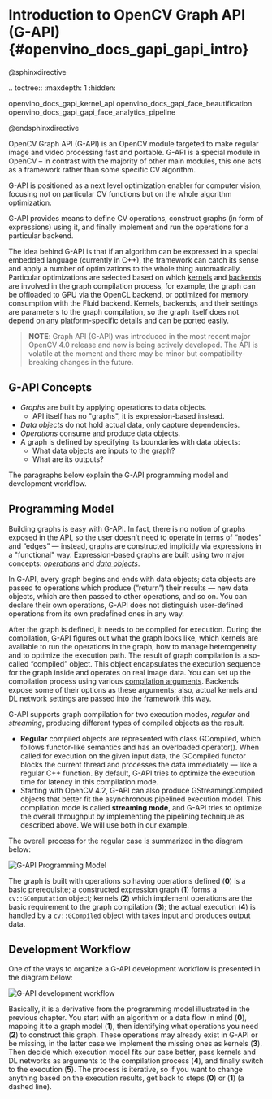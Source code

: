 # Introduction to OpenCV Graph API (G-API) {#openvino_docs_gapi_gapi_intro}

@sphinxdirective

.. toctree::
   :maxdepth: 1
   :hidden:

   openvino_docs_gapi_kernel_api
   openvino_docs_gapi_face_beautification
   openvino_docs_gapi_gapi_face_analytics_pipeline

@endsphinxdirective

OpenCV Graph API (G-API) is an OpenCV module targeted to make regular image and video processing fast and portable. G-API is a special module in OpenCV – in contrast with the majority of other main modules, this one acts as a framework rather than some specific CV algorithm. 

G-API is positioned as a next level optimization enabler for computer vision, focusing not on particular CV functions but on the whole algorithm optimization.

G-API provides means to define CV operations, construct graphs (in form of expressions) using it, and finally implement and run the operations for a particular backend.

The idea behind G-API is that if an algorithm can be expressed in a special embedded language (currently in C++), the framework can catch its sense and apply a number of optimizations to the whole thing automatically. Particular optimizations are selected based on which [kernels](kernel_api.md) and [backends](https://docs.opencv.org/4.5.0/dc/d1c/group__gapi__std__backends.html) are involved in the graph compilation process, for example, the graph can be offloaded to GPU via the OpenCL backend, or optimized for memory consumption with the Fluid backend. Kernels, backends, and their settings are parameters to the graph compilation, so the graph itself does not depend on any platform-specific details and can be ported easily.

> **NOTE**: Graph API (G-API) was introduced in the most recent major OpenCV 4.0 release and now is being actively developed. The API is volatile at the moment and there may be minor but compatibility-breaking changes in the future.

## G-API Concepts

* *Graphs* are built by applying operations to data objects.
   * API itself has no "graphs", it is expression-based instead.
* *Data objects* do not hold actual data, only capture dependencies.
* *Operations* consume and produce data objects.
* A graph is defined by specifying its boundaries with data objects:
   * What data objects are inputs to the graph?
   * What are its outputs?

The paragraphs below explain the G-API programming model and development workflow.   

## Programming Model
Building graphs is easy with G-API. In fact, there is no notion of graphs exposed in the API, so the user doesn’t need to operate in terms of “nodes” and “edges” — instead, graphs are constructed implicitly via expressions in a "functional" way. Expression-based graphs are built using two major concepts: *[operations](kernel_api.md)* and *[data objects](https://docs.opencv.org/4.2.0/db/df1/group__gapi__data__objects.html)*.

In G-API, every graph begins and ends with data objects; data objects are passed to operations which produce (“return”) their results — new data objects, which are then passed to other operations, and so on. You can declare their own operations, G-API does not distinguish user-defined operations from its own predefined ones in any way.

After the graph is defined, it needs to be compiled for execution. During the compilation, G-API figures out what the graph looks like, which kernels are available to run the operations in the graph, how to manage heterogeneity and to optimize the execution path. The result of graph compilation is a so-called “compiled” object. This object encapsulates the execution sequence for the graph inside and operates on real image data. You can set up the compilation process using various [compilation arguments](https://docs.opencv.org/4.5.0/dc/d1c/group__gapi__std__backends.html). Backends expose some of their options as these arguments; also, actual kernels and DL network settings are passed into the framework this way.

G-API supports graph compilation for two execution modes, *regular* and *streaming*, producing different types of compiled objects as the result.
* <strong>Regular</strong> compiled objects are represented with class GCompiled, which follows functor-like semantics and has an overloaded operator(). When called for execution on the given input data, the GCompiled functor blocks the current thread and processes the data immediately — like a regular C++ function. By default, G-API tries to optimize the execution time for latency in this compilation mode.
* Starting with OpenCV 4.2, G-API can also produce GStreamingCompiled objects that better fit the asynchronous pipelined execution model. This compilation mode is called **streaming mode**, and G-API tries to optimize the overall throughput by implementing the pipelining technique as described above. We will use both in our example.

The overall process for the regular case is summarized in the diagram below:

![G-API Programming Model](../img/gapi_programming_model.png)

The graph is built with operations so having operations defined (**0**) is a basic prerequisite; a constructed expression graph (**1**) forms a `cv::GComputation` object; kernels (**2**) which implement operations are the basic requirement to the graph compilation (**3**); the actual execution (**4**) is handled by a `cv::GCompiled` object with takes input and produces output data.

## Development Workflow
One of the ways to organize a G-API development workflow is presented in the diagram below:

![G-API development workflow](../img/gapi_development_workflow.png)

Basically, it is a derivative from the programming model illustrated in the previous chapter. You start with an algorithm or a data flow in mind (**0**), mapping it to a graph model (**1**), then identifying what operations you need (**2**) to construct this graph. These operations may already exist in G-API or be missing, in the latter case we implement the missing ones as kernels (**3**). Then decide which execution model fits our case better, pass kernels and DL networks as arguments to the compilation process (**4**), and finally switch to the execution (**5**). The process is iterative, so if you want to change anything based on the execution results, get back to steps (**0**) or (**1**) (a dashed line).






